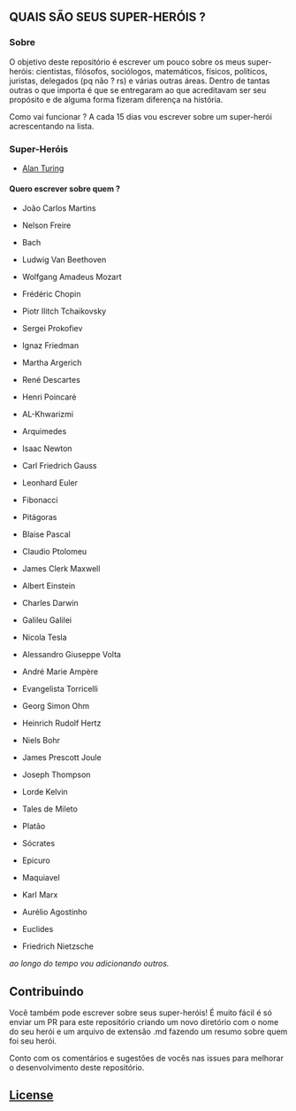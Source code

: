 ## QUAIS SÃO SEUS SUPER-HERÓIS ?



### Sobre

O objetivo deste repositório é escrever um pouco sobre os meus super-heróis: cientistas, filósofos, sociólogos, matemáticos, físicos, políticos, juristas, delegados (pq não ? rs) e várias outras áreas. Dentro de tantas outras o que importa é que se entregaram ao que acreditavam ser seu propósito e de alguma forma fizeram diferença na história.

Como vai funcionar ? A cada 15 dias vou escrever sobre um super-herói acrescentando na lista.


### Super-Heróis

- [Alan Turing](./Alan-Turing/readme.md)


#### Quero escrever sobre quem ?

- João Carlos Martins
- Nelson Freire
- Bach
- Ludwig Van Beethoven
- Wolfgang Amadeus Mozart
- Frédéric Chopin
- Piotr Ilitch Tchaikovsky
- Sergei Prokofiev
- Ignaz Friedman
- Martha Argerich

- René Descartes
- Henri Poincaré
- AL-Khwarizmi
- Arquimedes
- Isaac Newton
- Carl Friedrich Gauss
- Leonhard Euler
- Fibonacci
- Pitágoras
- Blaise Pascal
- Claudio Ptolomeu
- James Clerk Maxwell
- Albert Einstein
- Charles Darwin
- Galileu Galilei
- Nicola Tesla
- Alessandro Giuseppe Volta
- André Marie Ampère
- Evangelista Torricelli
- Georg Simon Ohm
- Heinrich Rudolf Hertz
- Niels Bohr
- James Prescott Joule
- Joseph Thompson
- Lorde Kelvin

- Tales de Mileto
- Platão
- Sócrates
- Epicuro
- Maquiavel
- Karl Marx
- Aurélio Agostinho
- Euclides
- Friedrich Nietzsche

*ao longo do tempo vou adicionando outros.*


## Contribuindo

Você também pode escrever sobre seus super-heróis! É muito fácil é só enviar um PR para este repositório criando um novo diretório com o nome do seu herói e um arquivo de extensão .md fazendo um resumo sobre quem foi seu herói. 

Conto com os comentários e sugestões de vocês nas issues para melhorar o desenvolvimento deste repositório. 



## [License](https://github.com/weblank/super-herois/blob/master/LICENSE)
